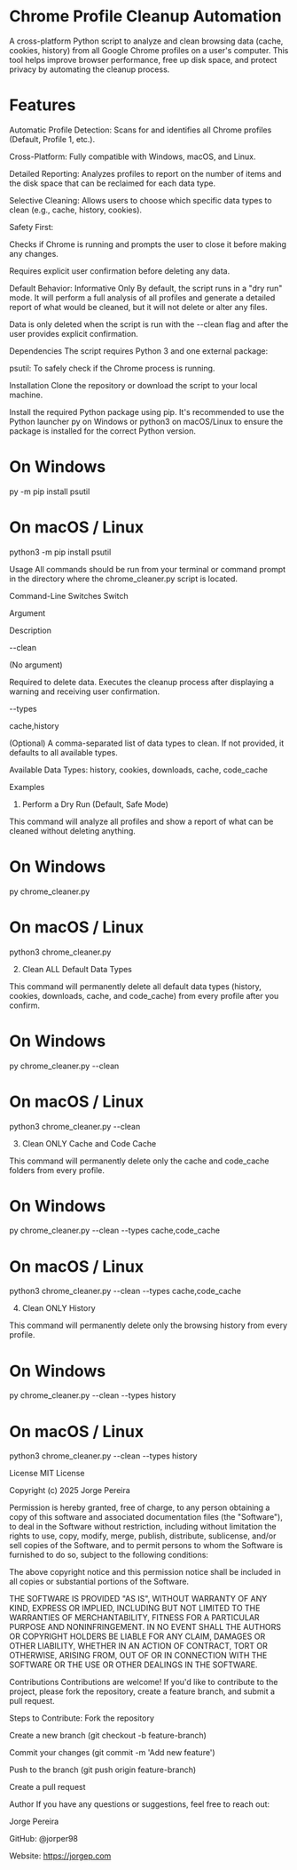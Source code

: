



# Chrome Profile Cleanup Automation
A cross-platform Python script to analyze and clean browsing data (cache, cookies, history) from all Google Chrome profiles on a user's computer. This tool helps improve browser performance, free up disk space, and protect privacy by automating the cleanup process.

# Features
Automatic Profile Detection: Scans for and identifies all Chrome profiles (Default, Profile 1, etc.).

Cross-Platform: Fully compatible with Windows, macOS, and Linux.

Detailed Reporting: Analyzes profiles to report on the number of items and the disk space that can be reclaimed for each data type.

Selective Cleaning: Allows users to choose which specific data types to clean (e.g., cache, history, cookies).

Safety First:

Checks if Chrome is running and prompts the user to close it before making any changes.

Requires explicit user confirmation before deleting any data.

Default Behavior: Informative Only
By default, the script runs in a "dry run" mode. It will perform a full analysis of all profiles and generate a detailed report of what would be cleaned, but it will not delete or alter any files.

Data is only deleted when the script is run with the --clean flag and after the user provides explicit confirmation.

Dependencies
The script requires Python 3 and one external package:

psutil: To safely check if the Chrome process is running.

Installation
Clone the repository or download the script to your local machine.

Install the required Python package using pip. It's recommended to use the Python launcher py on Windows or python3 on macOS/Linux to ensure the package is installed for the correct Python version.

# On Windows
py -m pip install psutil

# On macOS / Linux
python3 -m pip install psutil

Usage
All commands should be run from your terminal or command prompt in the directory where the chrome_cleaner.py script is located.

Command-Line Switches
Switch

Argument

Description

--clean

(No argument)

Required to delete data. Executes the cleanup process after displaying a warning and receiving user confirmation.

--types

cache,history

(Optional) A comma-separated list of data types to clean. If not provided, it defaults to all available types.

Available Data Types: history, cookies, downloads, cache, code_cache

Examples
1. Perform a Dry Run (Default, Safe Mode)

This command will analyze all profiles and show a report of what can be cleaned without deleting anything.

# On Windows
py chrome_cleaner.py

# On macOS / Linux
python3 chrome_cleaner.py

2. Clean ALL Default Data Types

This command will permanently delete all default data types (history, cookies, downloads, cache, and code_cache) from every profile after you confirm.

# On Windows
py chrome_cleaner.py --clean

# On macOS / Linux
python3 chrome_cleaner.py --clean

3. Clean ONLY Cache and Code Cache

This command will permanently delete only the cache and code_cache folders from every profile.

# On Windows
py chrome_cleaner.py --clean --types cache,code_cache

# On macOS / Linux
python3 chrome_cleaner.py --clean --types cache,code_cache

4. Clean ONLY History

This command will permanently delete only the browsing history from every profile.

# On Windows
py chrome_cleaner.py --clean --types history

# On macOS / Linux
python3 chrome_cleaner.py --clean --types history

License
MIT License

Copyright (c) 2025 Jorge Pereira

Permission is hereby granted, free of charge, to any person obtaining a copy
of this software and associated documentation files (the "Software"), to deal
in the Software without restriction, including without limitation the rights
to use, copy, modify, merge, publish, distribute, sublicense, and/or sell
copies of the Software, and to permit persons to whom the Software is
furnished to do so, subject to the following conditions:

The above copyright notice and this permission notice shall be included in all
copies or substantial portions of the Software.

THE SOFTWARE IS PROVIDED "AS IS", WITHOUT WARRANTY OF ANY KIND, EXPRESS OR
IMPLIED, INCLUDING BUT NOT LIMITED TO THE WARRANTIES OF MERCHANTABILITY,
FITNESS FOR A PARTICULAR PURPOSE AND NONINFRINGEMENT. IN NO EVENT SHALL THE
AUTHORS OR COPYRIGHT HOLDERS BE LIABLE FOR ANY CLAIM, DAMAGES OR OTHER
LIABILITY, WHETHER IN AN ACTION OF CONTRACT, TORT OR OTHERWISE, ARISING FROM,
OUT OF OR IN CONNECTION WITH THE SOFTWARE OR THE USE OR OTHER DEALINGS IN THE
SOFTWARE.

Contributions
Contributions are welcome! If you'd like to contribute to the project, please fork the repository, create a feature branch, and submit a pull request.

Steps to Contribute:
Fork the repository

Create a new branch (git checkout -b feature-branch)

Commit your changes (git commit -m 'Add new feature')

Push to the branch (git push origin feature-branch)

Create a pull request

Author
If you have any questions or suggestions, feel free to reach out:

Jorge Pereira

GitHub: @jorper98

Website: https://jorgep.com